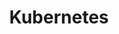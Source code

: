 ---
title: "Kubernetes"
description: "This section provides an introduction to Kubernetes, its architecture, and how it is used to manage containerized applications at scale."
banner: "/98e16360-a366-4b78-8e0a-031da07fdacb/images/kubernetes-icon.svg"
weight: 3
---